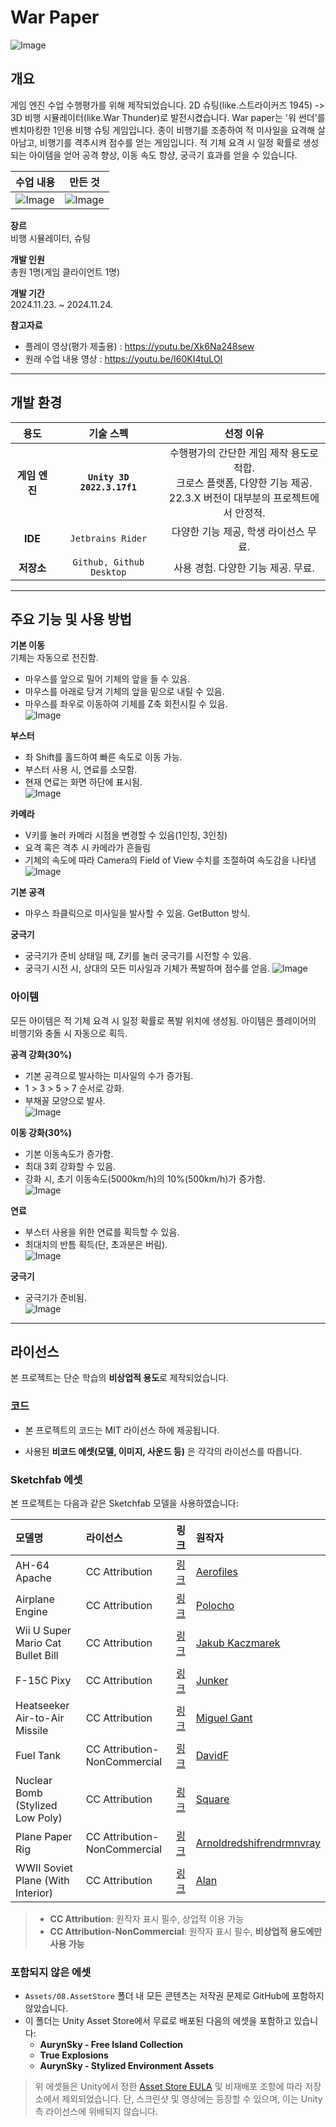 # War Paper
![Image](https://github.com/user-attachments/assets/56d087da-882f-43a3-a377-83f467031e4a)

## 개요
게임 엔진 수업 수행평가를 위해 제작되었습니다. 2D 슈팅(like.스트라이커즈 1945) -> 3D 비행 시뮬레이터(like.War Thunder)로 발전시켰습니다.
War paper는 '워 썬더'를 벤치마킹한 1인용 비행 슈팅 게임입니다.
종이 비행기를 조종하여 적 미사일을 요격해 살아남고, 비행기를 격추시켜 점수를 얻는 게임입니다.
적 기체 요격 시 일정 확률로 생성되는 아이템을 얻어 공격 향상, 이동 속도 항샹, 궁극기 효과를 얻을 수 있습니다.

| **수업 내용** | **만든 것** |
|:---:|:---:|
| ![Image](https://github.com/user-attachments/assets/b1e8a41d-171b-4410-86bc-2baa68d1054b) | ![Image](https://github.com/user-attachments/assets/9b96a0f0-6b33-4034-b74a-4cbc7beef42f) | 


**장르**   
비행 시뮬레이터, 슈팅

**개발 인원**   
총원 1명(게임 클라이언트 1명)

**개발 기간**   
2024.11.23. ~ 2024.11.24.

**참고자료**   
- 플레이 영상(평가 제출용) : <https://youtu.be/Xk6Na248sew>
- 원래 수업 내용 영상 : <https://youtu.be/I60KI4tuLOI>

---

## 개발 환경
| **용도** | **기술 스펙** | **선정 이유** |
|:---:|:---:|:---:|
| **게임 엔진** | **`Unity 3D 2022.3.17f1`**  | 수행평가의 간단한 게임 제작 용도로 적합.</br> 크로스 플랫폼, 다양한 기능 제공.</br> 22.3.X 버전이 대부분의 프로젝트에서 안정적. |
| **IDE** | `Jetbrains Rider` | 다양한 기능 제공, 학생 라이선스 무료.    |
| **저장소** | `Github, Github Desktop` | 사용 경험. 다양한 기능 제공. 무료. |


---

## 주요 기능 및 사용 방법
**기본 이동**   
기체는 자동으로 전진함.   
* 마우스를 앞으로 밀어 기체의 앞을 들 수 있음.
* 마우스를 아래로 당겨 기체의 앞을 밑으로 내릴 수 있음.
* 마우스를 좌우로 이동하여 기체를 Z축 회전시킬 수 있음.   
![Image](https://github.com/user-attachments/assets/56de8dde-a769-4cd6-a9b6-aca83c6eb615)

**부스터**
* 좌 Shift를 홀드하여 빠른 속도로 이동 가능.
* 부스터 사용 시, 연료를 소모함.
* 현재 연료는 화면 하단에 표시됨.   
![Image](https://github.com/user-attachments/assets/4cd67bae-8452-41d0-ae41-ce5be1d69568)

**카메라**
* V키를 눌러 카메라 시점을 변경할 수 있음(1인칭, 3인칭)
* 요격 혹은 격추 시 카메라가 흔들림
* 기체의 속도에 따라 Camera의 Field of View 수치를 조절하여 속도감을 나타냄   
![Image](https://github.com/user-attachments/assets/8f316c52-3ab3-4260-9aa2-63739a3327a3)

**기본 공격**   
* 마우스 좌클릭으로 미사일을 발사할 수 있음. GetButton 방식.

**궁극기**   
* 궁극기가 준비 상태일 때, Z키를 눌러 궁극기를 시전할 수 있음.
* 궁극기 시전 시, 상대의 모든 미사일과 기체가 폭발하며 점수를 얻음.
![Image](https://github.com/user-attachments/assets/632d6e84-b7f9-4340-96c6-79fab7059c89)

### 아이템   
모든 아이템은 적 기체 요격 시 일정 확률로 폭발 위치에 생성됨.
아이템은 플레이어의 비행기와 충돌 시 자동으로 획득.   

**공격 강화(30%)**   
* 기본 공격으로 발사하는 미사일의 수가 증가됨.
* 1 > 3 > 5 > 7 순서로 강화.
* 부채꼴 모양으로 발사.    
![Image](https://github.com/user-attachments/assets/2f6ff1bc-22f3-4ede-bd6f-18481b4e7cdf)

**이동 강화(30%)**
* 기본 이동속도가 증가함.
* 최대 3회 강화할 수 있음.
* 강화 시, 초기 이동속도(5000km/h)의 10%(500km/h)가 증가함.      
![Image](https://github.com/user-attachments/assets/cf446051-628e-48d3-bcb2-b1bf5a8fc285)

**연료**
* 부스터 사용을 위한 연료를 획득할 수 있음.
* 최대치의 반틈 획득(단, 초과분은 버림).    
![Image](https://github.com/user-attachments/assets/89c49b82-c26f-4795-9652-947d2b08a2f3)

**궁극기**
* 궁극기가 준비됨.    
![Image](https://github.com/user-attachments/assets/426d724f-f577-442b-b101-e9231b2a25e7)

---

## 라이선스
본 프로젝트는 단순 학습의 **비상업적 용도**로 제작되었습니다.

### 코드
- 본 프로젝트의 코드는 MIT 라이선스 하에 제공됩니다.

- 사용된 **비코드 에셋(모델, 이미지, 사운드 등)** 은 각각의 라이선스를 따릅니다.  

### Sketchfab 에셋

본 프로젝트는 다음과 같은 Sketchfab 모델을 사용하였습니다:

| 모델명 | 라이선스 | 링크 | 원작자 |
|:--|:--|:--|:--|
| AH-64 Apache | CC Attribution | [링크](https://sketchfab.com/3d-models/ah-64-apache-df0993ee21e74a759cd0519f6fc51cf8) | [Aerofiles](https://sketchfab.com/aerofiles) |
| Airplane Engine | CC Attribution | [링크](https://sketchfab.com/3d-models/airplane-engine-bb658020350e461aa8d915bc58cd6ef9) | [Polocho](https://sketchfab.com/polocho) |
| Wii U Super Mario Cat Bullet Bill | CC Attribution | [링크](https://sketchfab.com/3d-models/wii-u-super-mario-3d-world-cat-bullet-bill-3669a43924164e859ae259ea60f14124) | [Jakub Kaczmarek](https://sketchfab.com/jakubkaczmarek) |
| F-15C Pixy | CC Attribution | [링크](https://sketchfab.com/3d-models/f-15-c-pixy-b31c02e554f74ab68aa8610334c744c3) | [Junker](https://sketchfab.com/junker) |
| Heatseeker Air-to-Air Missile | CC Attribution | [링크](https://sketchfab.com/3d-models/heatseeker-air-air-missile-e9c5bba6f3b34f73b22961a726667856) | [Miguel Gant](https://sketchfab.com/miguel-gant) |
| Fuel Tank | CC Attribution-NonCommercial | [링크](https://sketchfab.com/3d-models/fuel-tank-04aa79ec53634c8faa5a10bd46912b9e) | [DavidF](https://sketchfab.com/davidf) |
| Nuclear Bomb (Stylized Low Poly) | CC Attribution | [링크](https://sketchfab.com/3d-models/nuclear-bomb-stylized-lowpoly-c9eaffc0b9d743e68fe8332d4ff97f9e) | [Square](https://sketchfab.com/square) |
| Plane Paper Rig | CC Attribution-NonCommercial | [링크](https://sketchfab.com/3d-models/plane-paper-rig-arnoldredshifrendrmnvray-ad9435c74da940049d630d16e02e3d13) | [Arnoldredshifrendrmnvray](https://sketchfab.com/arnoldredshifrendrmnvray) |
| WWII Soviet Plane (With Interior) | CC Attribution | [링크](https://sketchfab.com/3d-models/wwii-soviet-plane-with-interior-5590f0f0525d437a88e0232e5f8dd393) | [Alan](https://sketchfab.com/alan) |

> - **CC Attribution**: 원작자 표시 필수, 상업적 이용 가능  
> - **CC Attribution-NonCommercial**: 원작자 표시 필수, **비상업적 용도에만 사용 가능**


### 포함되지 않은 에셋
- `Assets/08.AssetStore` 폴더 내 모든 콘텐츠는 저작권 문제로 GitHub에 포함하지 않았습니다.
- 이 폴더는 Unity Asset Store에서 무료로 배포된 다음의 에셋을 포함하고 있습니다:
  - **AurynSky - Free Island Collection**
  - **True Explosions**
  - **AurynSky - Stylized Environment Assets**

> 위 에셋들은 Unity에서 정한 [Asset Store EULA](https://unity3d.com/legal/as_terms) 및 비재배포 조항에 따라 저장소에서 제외되었습니다. 단, 스크린샷 및 영상에는 등장할 수 있으며, 이는 Unity 측 라이선스에 위배되지 않습니다.
